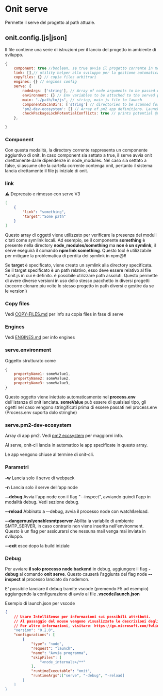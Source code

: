 # Onit serve

Permette il serve del progetto al path attuale.

## onit.config.[js|json]

Il file contiene una serie di istruzioni per il lancio del progetto in ambiente di sviluppo.

```js
{
    component: true //boolean, se true avvia il progetto corrente in modalità "component",
    link: [],// utility helper allo sviluppo per la gestione automatica di npm link,
    copyFiles: {} // copia files arbitrari
    engines: {} // engines config
    serve: {
        nodeArgs: ['string'], // Array of node arguments to be passed o the served subprocess
        environment: {} // Env variables to be attached to the served process
        main: "./path/to/js", // string, main js file to launch
        componentsScanDirs: ['string'] // directories to be scanned for components
        'pm2-dev-ecosystem': [] // Array of pm2 app definitions. Launches them at serve, closes themon exit
        checkPackageLockPotentialConflicts: true // prints potential @mitech packages warnings
    },
    
}
```

### Component

Con questa modalità, la directory corrente rappresenta un componente aggiuntivo di onit.
In caso component sia settato a true, il serve avvia onit direttamente dalle dipendenze in node_modules.
Nel caso sia settato a false, si assume che la cartella corrente contenga onit, pertanto il sistema lancia direttamente il file js iniziale di onit.

### link

:warning: Deprecato e rimosso con serve V3

```json
[
    {
        "link": "something",
        "target":"Some path"
    }
]
```

Questo array di oggetti viene utilizzato per verificare la presenza dei moduli citati come symlink locali. Ad esempio, se il componente **something** è presente nella directory **node_modules/something** ma **non è un symlink**, il serve eseguirà il comando **npm link something**. Questo tool è utilizzabile per mitigare la problematica di perdita dei symlink in npm@6

Se **target** è specificato, viene creato un symlink alla directory specificata. Se il target specificato è un path relativo, esso deve essere relativo al file *.onit.js in cui è definito. é possibile utilizzare path assoluti.
Questo permette di avere diverse versioni in uso dello stesso pacchetto in diversi progetti (occorre clonare piu volte lo stesso progetto in path diversi e gestire da se le versioni)

### Copy files

Vedi [COPY-FILES.md](COPY-FILES.md) per info su copia files in fase di serve

### Engines

Vedi [ENGINES.md](ENGINES.md) per info engines

### serve.environment

Oggetto strutturato come

```js
{
    propertyName1: someValue1,
    propertyName2: someValue2,
    propertyName3: someValue3,
}
```

Questo oggetto viene iniettato automaticamente nel **process.env** dell'istanza di onit lanciata.
**someValue** può essere di qualsiasi tipo, gli ogetti nel caso vengono stringificati prima di essere passati nel process.env (Process.env suporta dolo stringhe)

### serve.pm2-dev-ecosystem

Array di app pm2. Vedi [pm2 ecosystem](https://pm2.keymetrics.io/docs/usage/application-declaration/) per maggiorni info.

Al serve, onit-cli lancia in automatico le app specificate in questo array.

Le app vengono chiuse al termine di onit-cli.

### Parametri

**-w** Lancia solo il serve di webpack

**-n** Lancia solo il serve dell'app node

**--debug** Avvia l'app node con il flag "--inspect", avviando quindi l'app in modalità debug. Vedi sezione debug.

**--reload** Abbinato a --debug, avvia il processo node con watch&reload.

**--dangerouslyenablesmtpserver** Abilita la variabile di ambiente SMTP_SERVER, in caso contrario non viene inserita nell'environment. Questo è un flag per assicurarsi che nessuna mail venga mai inviata in sviluppo.

**--exit** esce dopo la build iniziale

### Debug

Per avviare **il solo processo node backend** in debug, aggiungere il flag **-debug** al comando **onit serve**.
Questo causerà l'aggiunta del flag node **--inspect** al processo lanciato da nodemon.

E' possibile lanciare il debug tramite vscode (premendo F5 ad esempio) aggiungendo la configurazione di avvio al file **.vscode/launch.json**

Esempio di launch.json per vscode

```json
{
    // Usare IntelliSense per informazioni sui possibili attributi.
    // Al passaggio del mouse vengono visualizzate le descrizioni degli attributi esistenti.
    // Per altre informazioni, visitare: https://go.microsoft.com/fwlink/?linkid=830387
    "version": "0.2.0",
    "configurations": [
        {
            "type": "node",
            "request": "launch",
            "name": "Avvia programma",
            "skipFiles": [
                "<node_internals>/**"
            ],
            "runtimeExecutable": "onit",
            "runtimeArgs":["serve", "-debug", "-reload]
        }
    ]
}

```
